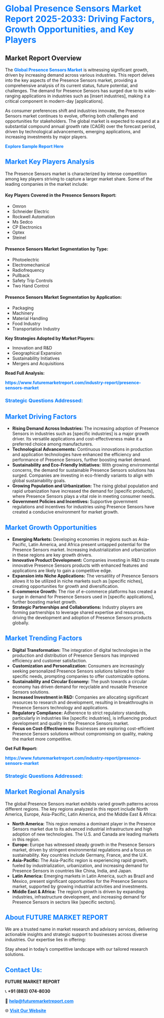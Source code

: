 <h1 style="color: #007BFF;">Global Presence Sensors Market Report 2025-2033: Driving Factors, Growth Opportunities, and Key Players</h1>

<section id="overview">
<h2>Market Report Overview</h2>
<p>The <a href="https://www.futuremarketreport.com/industry-report/presence-sensors-market" style="color: #007BFF; text-decoration: none;"><strong>Global Presence Sensors Market</strong></a> is witnessing significant growth, driven by increasing demand across various industries. This report delves into the key aspects of the Presence Sensors market, providing a comprehensive analysis of its current status, future potential, and challenges. The demand for Presence Sensors has surged due to its wide-ranging applications in industries such as [insert industries], making it a critical component in modern-day [applications].</p>
<p>As consumer preferences shift and industries innovate, the Presence Sensors market continues to evolve, offering both challenges and opportunities for stakeholders. The global market is expected to expand at a substantial compound annual growth rate (CAGR) over the forecast period, driven by technological advancements, emerging applications, and increasing investments by major players.</p>
</section>

<section id="overview">
<p><a href="https://www.futuremarketreport.com/request-sample/reportId=81757" style="color: #007BFF; text-decoration: none;"><strong>Explore Sample Report Here</strong></a></p>
</section>

<section id="key-players">
<h2 style="color: #007BFF;">Market Key Players Analysis</h2>
<p>The Presence Sensors market is characterized by intense competition among key players striving to capture a larger market share. Some of the leading companies in the market include:</p>
<h4>Key Players Covered in the Presence Sensors Report:</h4>
<ul><li>Omron</li><li>Schneider Electric</li><li>Rockwell Automation</li><li>Ms Sedco</li><li>CP Electronics</li><li>Optex</li><li>Steinel</li></ul>
<h4>Presence Sensors Market Segmentation by Type:</h4>
<ul><li>Photoelectric</li><li>Electromechanical</li><li>Radiofrequency</li><li>Pullback</li><li>Safety Trip Controls</li><li>Two Hand Control</li></ul>

<h4>Presence Sensors Market Segmentation by Application:</h4>
<ul><li>Packaging</li><li>Machinery</li><li>Material Handling</li><li>Food Industry</li><li>Transportation Industry</li></ul>
<p><strong>Key Strategies Adopted by Market Players:</strong></p>
<ul>
<li>Innovation and R&D</li>
<li>Geographical Expansion</li>
<li>Sustainability Initiatives</li>
<li>Mergers and Acquisitions</li>
</ul>
</section>

<section>
<p><strong>Read Full Analysis: </strong></p><a href="https://www.futuremarketreport.com/industry-report/presence-sensors-market" style="color: #007BFF; text-decoration: none;"><strong>https://www.futuremarketreport.com/industry-report/presence-sensors-market</strong></a>
<h3 style="color: #007BFF;">Strategic Questions Addressed:</h3>
</section>

<section id="driving-factors">
<h2 style="color: #007BFF;">Market Driving Factors</h2>
<ul>
<li><strong>Rising Demand Across Industries:</strong> The increasing adoption of Presence Sensors in industries such as [specific industries] is a major growth driver. Its versatile applications and cost-effectiveness make it a preferred choice among manufacturers.</li>
<li><strong>Technological Advancements:</strong> Continuous innovations in production and application technologies have enhanced the efficiency and performance of Presence Sensors, further boosting market demand.</li>
<li><strong>Sustainability and Eco-Friendly Initiatives:</strong> With growing environmental concerns, the demand for sustainable Presence Sensors solutions has surged. Companies are investing in eco-friendly variants to align with global sustainability goals.</li>
<li><strong>Growing Population and Urbanization:</strong> The rising global population and rapid urbanization have increased the demand for [specific products], where Presence Sensors plays a vital role in meeting consumer needs.</li>
<li><strong>Government Policies and Incentives:</strong> Supportive government regulations and incentives for industries using Presence Sensors have created a conducive environment for market growth.</li>
</ul>
</section>

<section id="growth-opportunities">
<h2 style="color: #007BFF;">Market Growth Opportunities</h2>
<ul>
<li><strong>Emerging Markets:</strong> Developing economies in regions such as Asia-Pacific, Latin America, and Africa present untapped potential for the Presence Sensors market. Increasing industrialization and urbanization in these regions are key growth drivers.</li>
<li><strong>Innovative Product Development:</strong> Companies investing in R&D to create innovative Presence Sensors products with enhanced features and applications are likely to gain a competitive edge.</li>
<li><strong>Expansion into Niche Applications:</strong> The versatility of Presence Sensors allows it to be utilized in niche markets such as [specific niches], creating opportunities for growth and diversification.</li>
<li><strong>E-commerce Growth:</strong> The rise of e-commerce platforms has created a surge in demand for Presence Sensors used in [specific applications], further boosting market growth.</li>
<li><strong>Strategic Partnerships and Collaborations:</strong> Industry players are forming partnerships to leverage shared expertise and resources, driving the development and adoption of Presence Sensors products globally.</li>
</ul>
</section>

<section id="trending-factors">
<h2 style="color: #007BFF;">Market Trending Factors</h2>
<ul>
<li><strong>Digital Transformation:</strong> The integration of digital technologies in the production and distribution of Presence Sensors has improved efficiency and customer satisfaction.</li>
<li><strong>Customization and Personalization:</strong> Consumers are increasingly seeking personalized Presence Sensors solutions tailored to their specific needs, prompting companies to offer customizable options.</li>
<li><strong>Sustainability and Circular Economy:</strong> The push towards a circular economy has driven demand for recyclable and reusable Presence Sensors solutions.</li>
<li><strong>Increased Investment in R&D:</strong> Companies are allocating significant resources to research and development, resulting in breakthroughs in Presence Sensors technology and applications.</li>
<li><strong>Regulatory Compliance:</strong> Adherence to strict regulatory standards, particularly in industries like [specific industries], is influencing product development and quality in the Presence Sensors market.</li>
<li><strong>Focus on Cost-Effectiveness:</strong> Businesses are exploring cost-efficient Presence Sensors solutions without compromising on quality, making the market more competitive.</li>
</ul>
</section>

<section>
<p><strong>Get Full Report: </strong></p><a href="https://www.futuremarketreport.com/industry-report/presence-sensors-market" style="color: #007BFF; text-decoration: none;"><strong>https://www.futuremarketreport.com/industry-report/presence-sensors-market</strong></a>
<h3 style="color: #007BFF;">Strategic Questions Addressed:</h3>
</section>


<section id="regional-analysis">
<h2 style="color: #007BFF;">Market Regional Analysis</h2>
<p>The global Presence Sensors market exhibits varied growth patterns across different regions. The key regions analyzed in this report include North America, Europe, Asia-Pacific, Latin America, and the Middle East & Africa:</p>
<ul>
<li><strong>North America:</strong> This region remains a dominant player in the Presence Sensors market due to its advanced industrial infrastructure and high adoption of new technologies. The U.S. and Canada are leading markets in this region.</li>
<li><strong>Europe:</strong> Europe has witnessed steady growth in the Presence Sensors market, driven by stringent environmental regulations and a focus on sustainability. Key countries include Germany, France, and the U.K.</li>
<li><strong>Asia-Pacific:</strong> The Asia-Pacific region is experiencing rapid growth, fueled by industrialization, urbanization, and increasing demand for Presence Sensors in countries like China, India, and Japan.</li>
<li><strong>Latin America:</strong> Emerging markets in Latin America, such as Brazil and Mexico, present significant opportunities for the Presence Sensors market, supported by growing industrial activities and investments.</li>
<li><strong>Middle East & Africa:</strong> The region’s growth is driven by expanding industries, infrastructure development, and increasing demand for Presence Sensors in sectors like [specific sectors].</li>
</ul>
</section>

<footer>
<h2 style="color: #007BFF;">About FUTURE MARKET REPORT</h2>
<p>We are a trusted name in market research and advisory services, delivering actionable insights and strategic support to businesses across diverse industries. Our expertise lies in offering:</p>

<p>Stay ahead in today’s competitive landscape with our tailored research solutions.</p>

<h2 style="color: #007BFF;">Contact Us:</h2>
<p><strong>FUTURE MARKET REPORT</strong></p>
<p>📞 <strong>+91 (883) 074-8030</strong></p>
<p>📧 <strong><a href="mailto:help@futuremarketreport.com" style="color: #007BFF;">help@futuremarketreport.com</a></strong></p>
<p>🌐 <strong><a href="https://www.futuremarketreport.com/" style="color: #007BFF;">Visit Our Website</a></strong></p>
</footer>